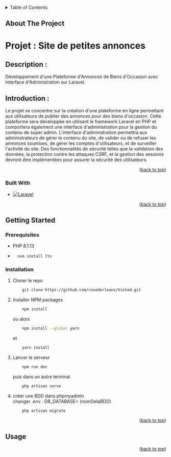 <a name="readme-top"></a>

<!-- TABLE OF CONTENTS -->
<details>
  <summary>Table of Contents</summary>
  <ol>
    <li>
      <a href="#about-the-project">About The Project</a>
      <ul>
        <li><a href="#built-with">Built With</a></li>
      </ul>
    </li>
    <li>
      <a href="#getting-started">Getting Started</a>
      <ul>
        <li><a href="#prerequisites">Prerequisites</a></li>
        <li><a href="#installation">Installation</a></li>
      </ul>
    </li>
    <li><a href="#usage">Usage</a></li>
  </ol>
</details>



<!-- ABOUT THE PROJECT -->
## About The Project

<h1>Projet : Site de petites annonces</h1>
<h2>Description : </h2>
<p>Développement d'une Plateforme d'Annonces de Biens d'Occasion avec Interface d'Administration sur Laravel.</p>
<h2>Introduction :</h2>
<p>
  Le projet se concentre sur la création d'une plateforme en ligne permettant aux utilisateurs de publier des annonces pour des biens d'occasion. Cette plateforme sera développée en utilisant le framework Laravel en PHP et comportera également une interface d'administration pour la gestion du contenu de super admin.
  L'interface d'administration permettra aux administrateurs de gérer le contenu du site, de valider ou de refuser les annonces soumises, de gérer les comptes d'utilisateurs, et de surveiller l'activité du site.
  Des fonctionnalités de sécurité telles que la validation des données, la protection contre les attaques CSRF, et la gestion des sessions devront être implémentées pour assurer la sécurité des utilisateurs.
</p>


<p align="right">(<a href="#readme-top">back to top</a>)</p>



### Built With

* [![Laravel][Laravel.com]][Laravel-url]

<p align="right">(<a href="#readme-top">back to top</a>)</p>



<!-- GETTING STARTED -->
## Getting Started

### Prerequisites

* PHP 8.1.13
* 
  ```sh
    nvm install lts
  ```

### Installation

1. Cloner le repo
    ```sh
        git clone https://github.com/rosedorleans/Vinted.git
    ```
2. Installer NPM packages
    ```sh
        npm install
    ```
    ou alors
    ```sh
        npm install --global yarn
    ```
    et
    ```sh
        yarn install
    ```
    
2. Lancer le serveur
    ```sh
        npm run dev
    ```
    puis dans un autre terminal
    ```sh
        php artisan serve
    ```

3. créer une BDD dans phpmyadmin <br>
    changer .env : DB_DATABASE= (nomDelaBDD)
    ```sh
        php artisan migrate
    ```

<p align="right">(<a href="#readme-top">back to top</a>)</p>



<!-- USAGE EXAMPLES -->
## Usage



<p align="right">(<a href="#readme-top">back to top</a>)</p>


<!-- MARKDOWN LINKS & IMAGES -->
<!-- https://www.markdownguide.org/basic-syntax/#reference-style-links -->

[Laravel.com]: https://img.shields.io/badge/Laravel-FF2D20?style=for-the-badge&logo=laravel&logoColor=white
[Laravel-url]: https://laravel.com